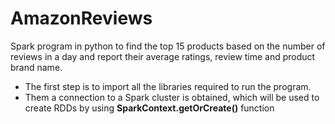 # AmazonReviews
Spark program in python to find the top 15 products based on the number of reviews in a day and report their average ratings, review time and product brand name.

- The first step is to import all the libraries required to run the program.
-  Them a connection to a Spark cluster is obtained, which will be used to create RDDs by using **SparkContext.getOrCreate()** function
